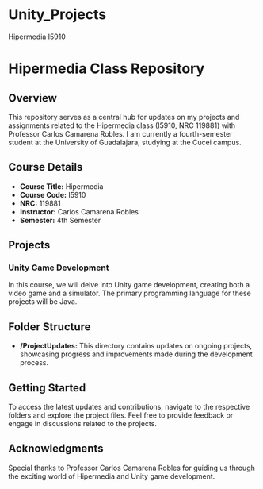 # Unity_Projects
Hipermedia I5910
# Hipermedia Class Repository

## Overview

This repository serves as a central hub for updates on my projects and assignments related to the Hipermedia class (I5910, NRC 119881) with Professor Carlos Camarena Robles. I am currently a fourth-semester student at the University of Guadalajara, studying at the Cucei campus.

## Course Details

- **Course Title:** Hipermedia
- **Course Code:** I5910
- **NRC:** 119881
- **Instructor:** Carlos Camarena Robles
- **Semester:** 4th Semester

## Projects

### Unity Game Development

In this course, we will delve into Unity game development, creating both a video game and a simulator. The primary programming language for these projects will be Java.

## Folder Structure

- **/ProjectUpdates:** This directory contains updates on ongoing projects, showcasing progress and improvements made during the development process.

## Getting Started

To access the latest updates and contributions, navigate to the respective folders and explore the project files. Feel free to provide feedback or engage in discussions related to the projects.

## Acknowledgments

Special thanks to Professor Carlos Camarena Robles for guiding us through the exciting world of Hipermedia and Unity game development.
